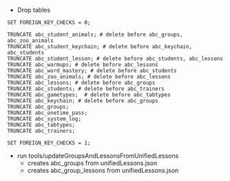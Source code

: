 - Drop tables
```mysql
SET FOREIGN_KEY_CHECKS = 0;

TRUNCATE abc_student_animals; # delete before abc_groups, abc_zoo_animals
TRUNCATE abc_student_keychain; # delete before abc_keychain, abc_students
TRUNCATE abc_student_lesson; # delete before abc_students, abc_lessons
TRUNCATE abc_warmups; # delete before abc_lessons
TRUNCATE abc_word_mastery; # delete before abc_students
TRUNCATE abc_zoo_animals; # delete before abc_lessons
TRUNCATE abc_lessons; # delete before abc_groups
TRUNCATE abc_students; # delete before abc_trainers
TRUNCATE abc_gametypes;  # delete before abc_tabtypes
TRUNCATE abc_keychain; # delete before abc_groups
TRUNCATE abc_groups;
TRUNCATE abc_onetime_pass;
TRUNCATE abc_system_log;
TRUNCATE abc_tabtypes;
TRUNCATE abc_trainers;

SET FOREIGN_KEY_CHECKS = 1;
```
- run tools/updateGroupsAndLessonsFromUnifiedLessons
    - creates abc_groups from unifiedLessons.json
    - creates abc_group_lessons from unifiedLessons.json
